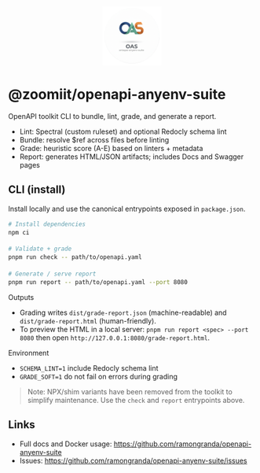 <p align="center">
  <img src="../assets/logo-oas.png" alt="OAS logo" width="120" height="120" />
</p>

# @zoomiit/openapi-anyenv-suite

OpenAPI toolkit CLI to bundle, lint, grade, and generate a report.

- Lint: Spectral (custom ruleset) and optional Redocly schema lint
- Bundle: resolve $ref across files before linting
- Grade: heuristic score (A-E) based on linters + metadata
 - Report: generates HTML/JSON artifacts; includes Docs and Swagger pages

## CLI (install)

Install locally and use the canonical entrypoints exposed in `package.json`.

```bash
# Install dependencies
npm ci

# Validate + grade
pnpm run check -- path/to/openapi.yaml

# Generate / serve report
pnpm run report -- path/to/openapi.yaml --port 8080
```

Outputs

- Grading writes `dist/grade-report.json` (machine-readable) and `dist/grade-report.html` (human-friendly).
 - To preview the HTML in a local server: `pnpm run report <spec> --port 8080` then open `http://127.0.0.1:8080/grade-report.html`.

Environment

- `SCHEMA_LINT=1` include Redocly schema lint
- `GRADE_SOFT=1` do not fail on errors during grading

> Note: NPX/shim variants have been removed from the toolkit to simplify maintenance. Use the `check` and `report` entrypoints above.

## Links

- Full docs and Docker usage: <https://github.com/ramongranda/openapi-anyenv-suite>
- Issues: <https://github.com/ramongranda/openapi-anyenv-suite/issues>
